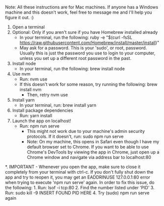 Note: All these instructions are for Mac machines. If anyone has a Windows machine and this doesn't work, feel free to message me and I'll help you figure it out. :)

1. Open a terminal
2. Optional: Only if you aren't sure if you have Homebrew installed already
	- In your terminal, run the following: ruby -e "$(curl -fsSL https://raw.githubusercontent.com/Homebrew/install/master/install)"
	- May ask for a password. This is your 'sudo', or root, password. Usually this is just the password you use to login to your computer, unless you set up a different root password in the past.
3. Install node
	- In your terminal, run the following: brew install node
4. Use nvm
	- Run: nvm use
	- If this doesn't work for some reason, try running the following: brew install nvm
		- Then, retry nvm use
5. Install yarn
	- In your terminal, run: brew install yarn
6. Install package dependencies
	- Run: yarn install
7. Launch the app on localhost!
	- Run: npm run serve
		* This might not work due to your machine's admin security protocols. If it doesn't, run: sudo npm run serve
		* Note: On my machine, this opens in Safari even though I have my default browser set to Chrome. If you want to be able to use Chrome's DevTools by viewing the app in Chrome, just open up a Chrome window and navigate via address bar to localhost:80

*. IMPORTANT
	- Whenever you open the app, make sure to close it completely from your terminal with ctrl-c. If you don't fully shut down the app and try to reopen it, you may get an EADDRINUSE 127.0.0.1:80 error when trying to execute 'npm run serve' again. In order to fix this issue, do the following:
		1. Run: lsof -i tcp:80
		2. Find the number listed under 'PID'
		3. Run: sudo kill -9 INSERT FOUND PID HERE
		4. Try (sudo) npm run serve again
